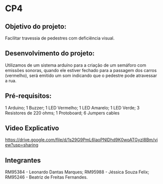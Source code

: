 # CP4

## Objetivo do projeto:
Facilitar travessia de pedestres com deficiência visual.

## Desenvolvimento do projeto:
Utilizamos de um sistema arduíno para a criação de um semáforo com emissões sonoras, quando ele estiver fechado para a passagem dos carros (vermelho), será emitido um som indicando que o pedestre pode atravessar a rua.

## Pré-requisitos:
1 Arduino; 1 Buzzer; 1 LED Vermelho; 1 LED Amarelo; 1 LED Verde;  3 Resistores de 220 ohms; 1 Protoboard; 6 Jumpers cables

## Video Explicativo
https://drive.google.com/file/d/1s29G9PmL6IaoPNlDhd9K0woATGyzI8Bm/view?usp=sharing

## Integrantes
RM95384 - Leonardo Dantas Marques;
RM95988 - Jéssica Souza Felix;
RM95246 - Beatriz de Freitas Fernandes.
